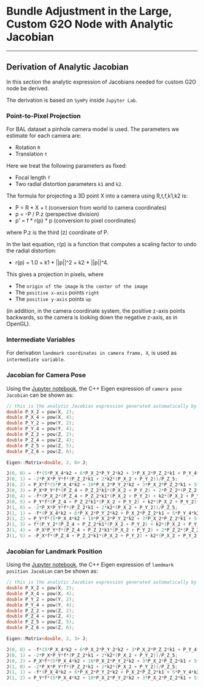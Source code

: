 # Bundle Adjustment in the Large, Custom G2O Node with Analytic Jacobian

---

## Derivation of Analytic Jacobian

In this section the analytic expression of Jacobians needed for custom G2O node be derived. 

The derivation is based on `SymPy` inside `Jupyter Lab`.

### Point-to-Pixel Projection

For BAL dataset a pinhole camera model is used. The parameters we estimate for each camera are: 

* Rotation `R`
* Translation `t`

Here we treat the following parameters as fixed:

* Focal length `f`
* Two radial distortion parameters `k1` and `k2`. 

The formula for projecting a 3D point X into a camera using R,t,f,k1,k2 is:

* P  =  R * X + t       (conversion from world to camera coordinates)
* p  = -P / P.z         (perspective division)
* p' =  f * r(p) * p    (conversion to pixel coordinates)

where P.z is the third (z) coordinate of P. 

In the last equation, r(p) is a function that computes a scaling factor to undo the radial distortion:
* r(p) = 1.0 + k1 * ||p||^2 + k2 * ||p||^4.

This gives a projection in pixels, where 

* The `origin of the image` is `the center of the image`
* The `positive x-axis` points `right`
* The `positive y-axis` points `up` 

(in addition, in the camera coordinate system, the positive z-axis points backwards, so the camera is looking down the negative z-axis, as in OpenGL).

### Intermediate Variables

For derivation `landmark coordinates in camera frame, X`, is used as `intermediate variable`.

### Jacobian for Camera Pose

Using the [Jupyter notebook](bal-jacobian.ipynb), the C++ Eigen expression of `camera pose Jacobian` can be shown as:

```c++
// this is the analytic Jacobian expression generated automatically by SymPy
double P_X_2 = pow(X, 2);
double P_X_4 = pow(X, 4);
double P_Y_2 = pow(Y, 2);
double P_Y_4 = pow(Y, 4);
double P_Z_2 = pow(Z, 2);
double P_Z_4 = pow(Z, 4);
double P_Z_5 = pow(Z, 5);
double P_Z_6 = pow(Z, 6);

Eigen::Matrix<double, 2, 6> J;

J(0, 0) = -f*(5*P_X_4*k2 + 6*P_X_2*P_Y_2*k2 + 3*P_X_2*P_Z_2*k1 + P_Y_4*k2 + P_Y_2*P_Z_2*k1 + P_Z_4)/P_Z_5;
J(0, 1) = -2*P_X*P_Y*f*(P_Z_2*k1 + 2*k2*(P_X_2 + P_Y_2))/P_Z_5;
J(0, 2) = P_X*f*(5*P_X_4*k2 + 10*P_X_2*P_Y_2*k2 + 3*P_X_2*P_Z_2*k1 + 5*P_Y_4*k2 + 3*P_Y_2*P_Z_2*k1 + P_Z_4)/P_Z_6;
J(0, 3) = P_X*P_Y*f*(P_Z_4 + P_Z_2*k1*(P_X_2 + P_Y_2) + 2*P_Z_2*(P_Z_2*k1 + 2*k2*(P_X_2 + P_Y_2)) + k2*(P_X_2 + P_Y_2)**2 + 2*(P_X_2 + P_Y_2)*(P_Z_2*k1 + 2*k2*(P_X_2 + P_Y_2)))/P_Z_6;
J(0, 4) = -f*(P_X_2*(P_Z_4 + P_Z_2*k1*(P_X_2 + P_Y_2) + k2*(P_X_2 + P_Y_2)**2 + 2*(P_X_2 + P_Y_2)*(P_Z_2*k1 + 2*k2*(P_X_2 + P_Y_2))) + P_Z_2*(2*P_X_2*(P_Z_2*k1 + 2*k2*(P_X_2 + P_Y_2)) + P_Z_4 + P_Z_2*k1*(P_X_2 + P_Y_2) + k2*(P_X_2 + P_Y_2)**2))/P_Z_6;
J(0, 5) = P_Y*f*(P_Z_4 + P_Z_2*k1*(P_X_2 + P_Y_2) + k2*(P_X_2 + P_Y_2)**2)/P_Z_5;
J(1, 0) = -2*P_X*P_Y*f*(P_Z_2*k1 + 2*k2*(P_X_2 + P_Y_2))/P_Z_5;
J(1, 1) = -f*(P_X_4*k2 + 6*P_X_2*P_Y_2*k2 + P_X_2*P_Z_2*k1 + 5*P_Y_4*k2 + 3*P_Y_2*P_Z_2*k1 + P_Z_4)/P_Z_5;
J(1, 2) = P_Y*f*(5*P_X_4*k2 + 10*P_X_2*P_Y_2*k2 + 3*P_X_2*P_Z_2*k1 + 5*P_Y_4*k2 + 3*P_Y_2*P_Z_2*k1 + P_Z_4)/P_Z_6;
J(1, 3) = f*(P_Y_2*(P_Z_4 + P_Z_2*k1*(P_X_2 + P_Y_2) + k2*(P_X_2 + P_Y_2)**2 + 2*(P_X_2 + P_Y_2)*(P_Z_2*k1 + 2*k2*(P_X_2 + P_Y_2))) + P_Z_2*(2*P_Y_2*(P_Z_2*k1 + 2*k2*(P_X_2 + P_Y_2)) + P_Z_4 + P_Z_2*k1*(P_X_2 + P_Y_2) + k2*(P_X_2 + P_Y_2)**2))/P_Z_6;
J(1, 4) = -P_X*P_Y*f*(P_Z_4 + P_Z_2*k1*(P_X_2 + P_Y_2) + 2*P_Z_2*(P_Z_2*k1 + 2*k2*(P_X_2 + P_Y_2)) + k2*(P_X_2 + P_Y_2)**2 + 2*(P_X_2 + P_Y_2)*(P_Z_2*k1 + 2*k2*(P_X_2 + P_Y_2)))/P_Z_6;
J(1, 5) = -P_X*f*(P_Z_4 + P_Z_2*k1*(P_X_2 + P_Y_2) + k2*(P_X_2 + P_Y_2)**2)/P_Z_5;
```

### Jacobian for Landmark Position

Using the [Jupyter notebook](bal-jacobian.ipynb), the C++ Eigen expression of `lamdmark position Jacobian` can be shown as:

```c++
// this is the analytic Jacobian expression generated automatically by SymPy
double P_X_2 = pow(X, 2);
double P_X_4 = pow(X, 4);
double P_Y_2 = pow(Y, 2);
double P_Y_4 = pow(Y, 4);
double P_Z_2 = pow(Z, 2);
double P_Z_4 = pow(Z, 4);
double P_Z_5 = pow(Z, 5);
double P_Z_6 = pow(Z, 6);

Eigen::Matrix<double, 2, 3> J;

J(0, 0) = -f*(5*P_X_4*k2 + 6*P_X_2*P_Y_2*k2 + 3*P_X_2*P_Z_2*k1 + P_Y_4*k2 + P_Y_2*P_Z_2*k1 + P_Z_4)/P_Z_5;
J(0, 1) = -2*P_X*P_Y*f*(P_Z_2*k1 + 2*k2*(P_X_2 + P_Y_2))/P_Z_5;
J(0, 2) = P_X*f*(5*P_X_4*k2 + 10*P_X_2*P_Y_2*k2 + 3*P_X_2*P_Z_2*k1 + 5*P_Y_4*k2 + 3*P_Y_2*P_Z_2*k1 + P_Z_4)/P_Z_6;
J(1, 0) = -2*P_X*P_Y*f*(P_Z_2*k1 + 2*k2*(P_X_2 + P_Y_2))/P_Z_5;
J(1, 1) = -f*(P_X_4*k2 + 6*P_X_2*P_Y_2*k2 + P_X_2*P_Z_2*k1 + 5*P_Y_4*k2 + 3*P_Y_2*P_Z_2*k1 + P_Z_4)/P_Z_5;
J(1, 2) = P_Y*f*(5*P_X_4*k2 + 10*P_X_2*P_Y_2*k2 + 3*P_X_2*P_Z_2*k1 + 5*P_Y_4*k2 + 3*P_Y_2*P_Z_2*k1 + P_Z_4)/P_Z_6;
```

